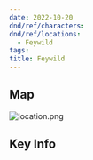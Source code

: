 ```yaml
---
date: 2022-10-20
dnd/ref/characters:
dnd/ref/locations:
  - Feywild
tags:
title: Feywild
---
```


## Map

![location.png](/images/dnd/location.png)

## Key Info
